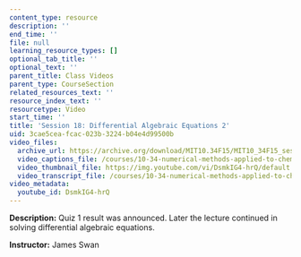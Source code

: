 ```yaml
---
content_type: resource
description: ''
end_time: ''
file: null
learning_resource_types: []
optional_tab_title: ''
optional_text: ''
parent_title: Class Videos
parent_type: CourseSection
related_resources_text: ''
resource_index_text: ''
resourcetype: Video
start_time: ''
title: 'Session 18: Differential Algebraic Equations 2'
uid: 3cae5cea-fcac-023b-3224-b04e4d99500b
video_files:
  archive_url: https://archive.org/download/MIT10.34F15/MIT10_34F15_ses18_300k.mp4
  video_captions_file: /courses/10-34-numerical-methods-applied-to-chemical-engineering-fall-2015/d83d049ab5365cb7a9edf758bc171931_DsmkIG4-hrQ.vtt
  video_thumbnail_file: https://img.youtube.com/vi/DsmkIG4-hrQ/default.jpg
  video_transcript_file: /courses/10-34-numerical-methods-applied-to-chemical-engineering-fall-2015/e697060505a6e970e9fc765f3d61d787_DsmkIG4-hrQ.pdf
video_metadata:
  youtube_id: DsmkIG4-hrQ
---
```


**Description:** Quiz 1 result was announced. Later the lecture continued in solving differential algebraic equations.

**Instructor:** James Swan